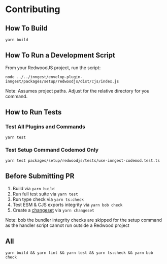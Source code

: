 # Contributing

## How To Build

`yarn build`

## How To Run a Development Script

From your RedwoodJS project, run the script:

```
node ../../inngest/envelop-plugin-inngest/packages/setup/redwoodjs/dist/cjs/index.js
```

Note: Assumes project paths. Adjust for the relative directory for you command.

## How to Run Tests

### Test All Plugins and Commands

`yarn test`

### Test Setup Command Codemod Only

`yarn test packages/setup/redwoodjs/tests/use-inngest-codemod.test.ts`

## Before Submitting PR

1. Build via `yarn build`
2. Run full test suite via `yarn test`
3. Run type check via `yarn ts:check`
4. Test ESM & CJS exports integrity via `yarn bob check`
5. Create a
   [changeset](https://github.com/changesets/changesets/blob/main/docs/adding-a-changeset.md) via
   `yarn changeset`

Note: bob the bundler integrity checks are skipped for the setup command as the handler script
cannot run outside a Redwood project

## All

```terminal
yarn build && yarn lint && yarn test && yarn ts:check && yarn bob check
```
